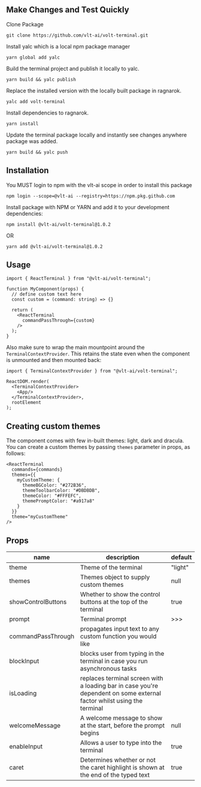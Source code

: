 ## Make Changes and Test Quickly

Clone Package
```
git clone https://github.com/vlt-ai/volt-terminal.git
```
Install yalc which is a local npm package manager
```
yarn global add yalc
```
Build the terminal project and publish it locally to yalc.
```
yarn build && yalc publish
```
Replace the installed version with the locally built package in ragnarok.
```
yalc add volt-terminal
```
Install dependencies to ragnarok.
```
yarn install
```
Update the terminal package locally and instantly see changes anywhere package was added.
```
yarn build && yalc push
```

## Installation
You MUST login to npm with the vlt-ai scope in order to install this package
```
npm login --scope=@vlt-ai --registry=https://npm.pkg.github.com
```
Install package with NPM or YARN and add it to your development dependencies:
```
npm install @vlt-ai/volt-terminal@1.0.2
```
OR
```
yarn add @vlt-ai/volt-terminal@1.0.2
```

## Usage
```
import { ReactTerminal } from "@vlt-ai/volt-terminal";

function MyComponent(props) {
  // define custom text here
  const custom = (command: string) => {}

  return (
    <ReactTerminal
      commandPassThrough={custom}
    />
  );
}
```

Also make sure to wrap the main mountpoint around the `TerminalContextProvider`. This retains the state even when the component is unmounted and then mounted back:
```
import { TerminalContextProvider } from "@vlt-ai/volt-terminal";

ReactDOM.render(
  <TerminalContextProvider>
    <App/>
  </TerminalContextProvider>,
  rootElement
);
```

## Creating custom themes
The component comes with few in-built themes: light, dark and dracula. You can create a custom themes by passing `themes` parameter in props, as follows:

```
<ReactTerminal
  commands={commands}
  themes={{
    myCustomTheme: {
      themeBGColor: "#272B36",
      themeToolbarColor: "#DBDBDB",
      themeColor: "#FFFEFC",
      themePromptColor: "#a917a8"
    }
  }}
  theme="myCustomTheme"
/>
```

## Props
| name | description | default |
|--|--|--|
| theme | Theme of the terminal | "light" |
| themes | Themes object to supply custom themes | null |
| showControlButtons | Whether to show the control buttons at the top of the terminal | true |
| prompt | Terminal prompt | >>>
| commandPassThrough | propagates input text to any custom function you would like
| blockInput | blocks user from typing in the terminal in case you run asynchronous tasks
| isLoading | replaces terminal screen with a loading bar in case you're dependent on some external factor whilst using the terminal
| welcomeMessage | A welcome message to show at the start, before the prompt begins | null
| enableInput	| Allows a user to type into the terminal	| true
| caret	| Determines whether or not the caret highlight is shown at the end of the typed text | true

